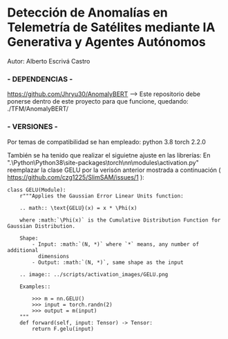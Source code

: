 # Detección de Anomalías en Telemetría de Satélites mediante IA Generativa y Agentes Autónomos

Autor: Alberto Escrivá Castro

### - DEPENDENCIAS -
https://github.com/Jhryu30/AnomalyBERT    -->  Este repositorio debe ponerse dentro de este proyecto para que funcione, quedando: ./TFM/AnomalyBERT/


### - VERSIONES -
Por temas de compatibilidad se han empleado:
    python 3.8
    torch 2.2.0

También se ha tenido que realizar el siguietne ajuste en las librerías:
En ".\Python\Python38\site-packages\torch\nn\modules\activation.py" reemplazar la clase GELU por la verisón anterior mostrada a continuación ( https://github.com/czg1225/SlimSAM/issues/1 ):

    class GELU(Module):
        r"""Applies the Gaussian Error Linear Units function:

        .. math:: \text{GELU}(x) = x * \Phi(x)

        where :math:`\Phi(x)` is the Cumulative Distribution Function for Gaussian Distribution.

        Shape:
            - Input: :math:`(N, *)` where `*` means, any number of additional
              dimensions
            - Output: :math:`(N, *)`, same shape as the input

        .. image:: ../scripts/activation_images/GELU.png

        Examples::

            >>> m = nn.GELU()
            >>> input = torch.randn(2)
            >>> output = m(input)
        """
        def forward(self, input: Tensor) -> Tensor:
            return F.gelu(input)
